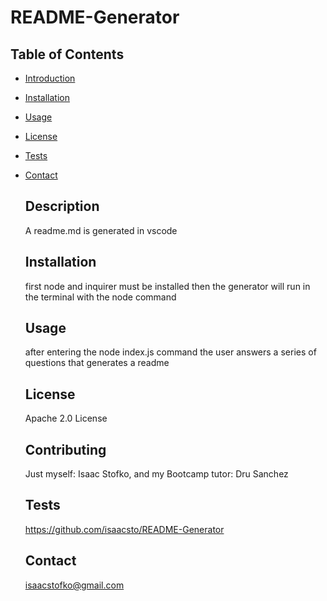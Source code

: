 # README-Generator 

  ## Table of Contents
- [Introduction](#description)
- [Installation](#installation)
- [Usage](#usage)
- [License](#license)
- [Tests](#tests)
- [Contact](#contact)

  
  ## Description
  A readme.md is generated in vscode 
  
  ## Installation
  first node and inquirer must be installed then the generator will run in the terminal with the node command 
  
  ## Usage
  after entering the node index.js command the user answers a series of questions that generates a readme 
  
  ## License
  Apache 2.0 License
  
  ## Contributing
  Just myself: Isaac Stofko, and my Bootcamp tutor: Dru Sanchez
  
  ## Tests
  https://github.com/isaacsto/README-Generator 
  
  ## Contact
  isaacstofko@gmail.com  
